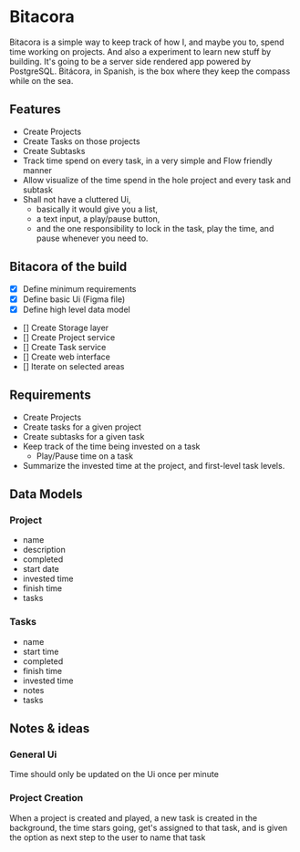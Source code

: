 # Bitacora
Bitacora is a simple way to keep track of how I, and maybe you to, spend time working on projects. And also a experiment to learn new stuff by building. It's going to be a server side rendered app powered by PostgreSQL. Bitácora, in Spanish, is the box where they keep the compass while on the sea.


## Features
- Create Projects
- Create Tasks on those projects
- Create Subtasks
- Track time spend on every task, in a very simple and Flow friendly manner
- Allow visualize of the time spend in the hole project and every task and subtask
- Shall not have a cluttered Ui,
    - basically it would give you a list,
    - a text input, a play/pause button,
    - and the one responsibility to lock in the task, play the time, and pause whenever you need to.


## Bitacora of the build
- [x] Define minimum requirements 
- [x] Define basic Ui (Figma file)
- [x] Define high level data model
- [] Create Storage layer
- [] Create Project service
- [] Create Task service
- [] Create web interface
- [] Iterate on selected areas


## Requirements
- Create Projects
- Create tasks for a given project
- Create subtasks for a given task
- Keep track of the time being invested on a task
  - Play/Pause time on a task
- Summarize the invested time at the project, and first-level task levels.


## Data Models
### Project
- name
- description
- completed
- start date
- invested time
- finish time
- tasks

### Tasks
- name
- start time
- completed
- finish time
- invested time
- notes
- tasks




## Notes & ideas
### General Ui
Time should only be updated on the Ui once per minute
### Project Creation
When a project is created and played, a new task is created in the background, the time stars going, get's assigned to that task, and is given the option as next step to the user to name that task

